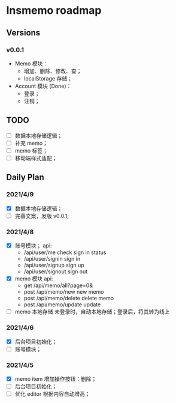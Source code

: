 # Insmemo roadmap

## Versions

### v0.0.1

- Memo 模块：
  - 增加、删除、修改、查；
  - localStorage 存储；
  <!-- - 补充随笔； -->
- Account 模块 (Done)：
  - 登录；
  - 注销；

## TODO

- [ ] 数据本地存储逻辑；
- [ ] 补充 memo；
- [ ] memo 标签；
- [ ] 移动端样式适配；

## Daily Plan

### 2021/4/9

- [x] 数据本地存储逻辑；
- [ ] 完善文案，发版 v0.0.1;

### 2021/4/8

- [x] 账号模块；
      api:
  - /api/user/me check sign in status
  - /api/user/signin sign in
  - /api/user/signup sign up
  - /api/user/signout sign out
- [x] memo 模块
      api:
  - get /api/memo/all?page=0&
  - post /api/memo/new new memo
  - post /api/memo/delete delete memo
  - post /api/memo/update update
- [ ] memo 本地存储
      未登录时，自动本地存储；登录后，将其转为线上

### 2021/4/6

- [x] 后台项目初始化；
- [ ] 账号模块；

### 2021/4/5

- [x] memo item 增加操作按钮：删除；
- [ ] 后台项目初始化；
- [ ] 优化 editor 根据内容自动增高；
